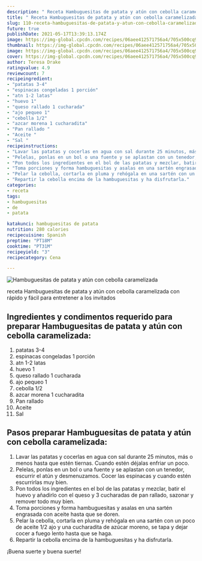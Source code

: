 ```yaml
---
description: " Receta Hambuguesitas de patata y atún con cebolla caramelizada"
title: " Receta Hambuguesitas de patata y atún con cebolla caramelizada"
slug: 110-receta-hambuguesitas-de-patata-y-atun-con-cebolla-caramelizada
future: true
publishDate: 2021-05-17T13:39:13.174Z
image: https://img-global.cpcdn.com/recipes/06aee412571756a4/705x500cq90/hambuguesitas-de-patata-y-atun-con-cebolla-caramelizada-foto-principal.jpg
thumbnail: https://img-global.cpcdn.com/recipes/06aee412571756a4/705x500cq90/hambuguesitas-de-patata-y-atun-con-cebolla-caramelizada-foto-principal.jpg
image: https://img-global.cpcdn.com/recipes/06aee412571756a4/705x500cq90/hambuguesitas-de-patata-y-atun-con-cebolla-caramelizada-foto-principal.jpg
cover: https://img-global.cpcdn.com/recipes/06aee412571756a4/705x500cq90/hambuguesitas-de-patata-y-atun-con-cebolla-caramelizada-foto-principal.jpg
author: Teresa Drake
ratingvalue: 4.9
reviewcount: 7
recipeingredient:
- "patatas 3-4"
- "espinacas congeladas 1 porción"
- "atn 1-2 latas"
- "huevo 1"
- "queso rallado 1 cucharada"
- "ajo pequeo 1"
- "cebolla 1/2"
- "azcar morena 1 cucharadita"
- "Pan rallado "
- "Aceite "
- "Sal "
recipeinstructions:
- "Lavar las patatas y cocerlas en agua con sal durante 25 minutos, más o menos hasta que estén tiernas. Cuando estén déjalas enfriar un poco."
- "Pelelas, ponlas en un bol o una fuente y se aplastan con un tenedor, escurrir el atún y desmenuzamos. Cocer las espinacas y cuando estén escurrirlas muy bien."
- "Pon todos los ingredientes en el bol de las patatas y mezclar, batir el huevo y añadirlo con el queso y 3 cucharadas de pan rallado, sazonar y remover todo muy bien."
- "Toma porciones y forma hambuguesitas y asalas en una sartén engrasada con aceite hasta que se doren."
- "Pelar la cebolla, cortarla en pluma y rehógala en una sartén con un poco de aceite 1/2 ajo y una cucharadita de azúcar moreno, se tapa y dejar cocer a fuego lento hasta que se haga."
- "Repartir la cebolla encima de la hambuguesitas y ha disfrutarla."
categories:
- receta
tags:
- hambuguesitas
- de
- patata

katakunci: hambuguesitas de patata 
nutrition: 280 calories
recipecuisine: Spanish
preptime: "PT18M"
cooktime: "PT31M"
recipeyield: "3"
recipecategory: Cena

---
```



![Hambuguesitas de patata y atún con cebolla caramelizada](https://img-global.cpcdn.com/recipes/06aee412571756a4/705x500cq90/hambuguesitas-de-patata-y-atun-con-cebolla-caramelizada-foto-principal.jpg)

receta Hambuguesitas de patata y atún con cebolla caramelizada con rápido y fácil para entretener a los invitados

<!--inarticleads1-->

## Ingredientes y condimentos requerido para preparar Hambuguesitas de patata y atún con cebolla caramelizada:

1. patatas 3-4
1. espinacas congeladas 1 porción
1. atn 1-2 latas
1. huevo 1
1. queso rallado 1 cucharada
1. ajo pequeo 1
1. cebolla 1/2
1. azcar morena 1 cucharadita
1. Pan rallado 
1. Aceite 
1. Sal 



<!--inarticleads2-->

## Pasos preparar Hambuguesitas de patata y atún con cebolla caramelizada:

1. Lavar las patatas y cocerlas en agua con sal durante 25 minutos, más o menos hasta que estén tiernas. Cuando estén déjalas enfriar un poco.
1. Pelelas, ponlas en un bol o una fuente y se aplastan con un tenedor, escurrir el atún y desmenuzamos. Cocer las espinacas y cuando estén escurrirlas muy bien.
1. Pon todos los ingredientes en el bol de las patatas y mezclar, batir el huevo y añadirlo con el queso y 3 cucharadas de pan rallado, sazonar y remover todo muy bien.
1. Toma porciones y forma hambuguesitas y asalas en una sartén engrasada con aceite hasta que se doren.
1. Pelar la cebolla, cortarla en pluma y rehógala en una sartén con un poco de aceite 1/2 ajo y una cucharadita de azúcar moreno, se tapa y dejar cocer a fuego lento hasta que se haga.
1. Repartir la cebolla encima de la hambuguesitas y ha disfrutarla.



¡Buena suerte y buena suerte!

